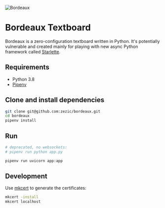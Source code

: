 ![Bordeaux](https://raw.github.com/zezic/bordeaux/master/bordeaux-logo.svg?sanitize=true)

# Bordeaux Textboard

Bordeaux is a zero-configuration textboard written in Python. It's potentially vulnerable and created mainly for playing with new async Python framework called [Starlette](https://github.com/encode/starlette).

## Requirements

* Python 3.8
* [Pipenv](https://pipenv.readthedocs.io/en/latest/install/#installing-pipenv)

## Clone and install dependencies

```bash
git clone git@github.com:zezic/bordeaux.git
cd bordeaux
pipenv install
```

## Run

```bash
# deprecated, no websockets:
# pipenv run python app.py

pipenv run uvicorn app:app
```

## Development

Use [mkcert](https://github.com/FiloSottile/mkcert) to generate the certificates:

```bash
mkcert -install
mkcert localhost
```
